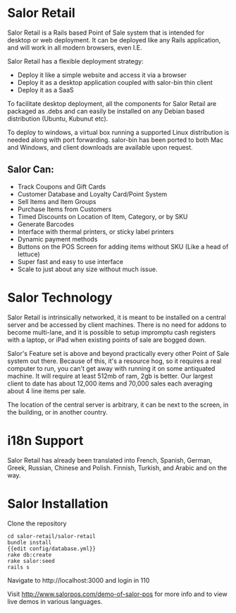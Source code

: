 # Salor Retail

Salor Retail is a Rails based Point of Sale system that is intended for
desktop or web deployment. It can be deployed like any Rails application,
and will work in all modern browsers, even I.E.

Salor Retail has a flexible deployment strategy:

* Deploy it like a simple website and access it via a browser
* Deploy it as a desktop application coupled with salor-bin thin client
* Deploy it as a SaaS

To facilitate desktop deployment, all the components for Salor Retail are packaged
as .debs and can easily be installed on any Debian based distribution (Ubuntu, Kubunut etc).

To deploy to windows, a virtual box running a supported Linux distribution is needed
along with port forwarding. salor-bin has been ported to both Mac and Windows, and client
downloads are available upon request.


## Salor Can:

* Track Coupons and Gift Cards
* Customer Database and Loyalty Card/Point System
* Sell Items and Item Groups
* Purchase Items from Customers
* Timed Discounts on Location of Item, Category, or by SKU
* Generate Barcodes
* Interface with thermal printers, or sticky label printers
* Dynamic payment methods
* Buttons on the POS Screen for adding items without SKU (Like a head of lettuce)
* Super fast and easy to use interface
* Scale to just about any size without much issue.

# Salor Technology

Salor Retail is intrinsically networked, it is meant to be installed on a central server and
be accessed by client machines. There is no need for addons to become multi-lane, and it
is possible to setup impromptu cash registers with a laptop, or iPad when existing points of
sale are bogged down. 

Salor's Feature set is above and beyond practically every other Point of Sale system out there.
Because of this, it's a resource hog, so it requires a real computer to run, you can't get
away with running it on some antiquated machine. It will require at least 512mb of ram, 2gb is
better. Our largest client to date has about 12,000 items and 70,000 sales each averaging about
4 line items per sale.

The location of the central server is arbitrary, it can be next to the screen, in the building,
or in another country. 

# i18n Support

Salor Retail has already been translated into French, Spanish, German, Greek, Russian, Chinese
and Polish. Finnish, Turkish, and Arabic and on the way.

# Salor Installation

Clone the repository

    cd salor-retail/salor-retail
    bundle install
    {{edit config/database.yml}}
    rake db:create
    rake salor:seed
    rails s

Navigate to http://localhost:3000 and login in 110

Visit http://www.salorpos.com/demo-of-salor-pos for more info and to view live demos in
various languages.
